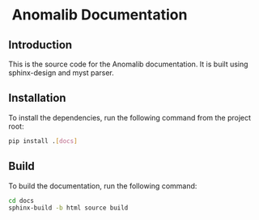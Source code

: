 #  Anomalib Documentation

## Introduction

This is the source code for the Anomalib documentation. It is built using sphinx-design and myst parser.

## Installation

To install the dependencies, run the following command from the project root:

```bash
pip install .[docs]
```

## Build

To build the documentation, run the following command:

```bash
cd docs
sphinx-build -b html source build
```
